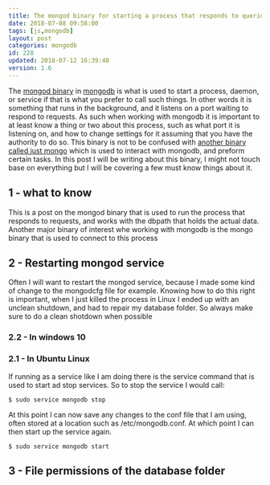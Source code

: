 ```yaml
---
title: The mongod binary for starting a process that responds to queries
date: 2018-07-08 09:58:00
tags: [js,mongodb]
layout: post
categories: mongodb
id: 228
updated: 2018-07-12 16:39:48
version: 1.6
---
```


The [mongod binary](https://docs.mongodb.com/manual/reference/program/mongod/) in [mongodb](https://www.mongodb.com/) is what is used to start a process, daemon, or service if that is what you prefer to call such things. In other words it is something that runs in the background, and it listens on a port waiting to respond to requests. As such when working with mongodb it is important to at least know a thing or two about this process, such as what port it is listening on, and how to change settings for it assuming that you have the authority to do so. This binary is not to be confused with [another binary called just mongo](/2018/07/08/mongodb-the-mongo-binary/) which is used to interact with mongodb, and preform certain tasks. In this post I will be writing about this binary, I might not touch base on everything but I will be covering a few must know things about it.

<!-- more -->

## 1 - what to know

This is a post on the mongod binary that is used to run the process that responds to requests, and works with the dbpath that holds the actual data. Another major binary of interest whe working with mongodb is the mongo binary that is used to connect to this process


## 2 - Restarting mongod service

Often I will want to restart the mongod service, because I made some kind of change to the mongodcfg file for example. Knowing how to do this right is important, when I just killed the process in Linux I ended up with an unclean shutdown, and had to repair my database folder. So always make sure to do a clean shotdown when possible 

### 2.2 - In windows 10

### 2.1 - In Ubuntu Linux

If running as a service like I am doing there is the service command that is used to start ad stop services. So to stop the service I would call:

```
$ sudo service mongodb stop
```

At this point I can now save any changes to the conf file that I am using, often stored at a location such as /etc/mongodb.conf. At which point I can then start up the service again.

```
$ sudo service mongodb start
```

## 3 - File permissions of the database folder